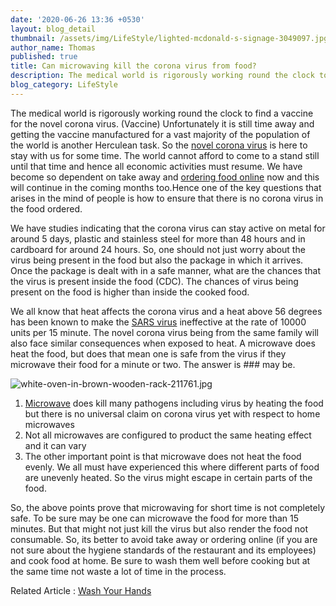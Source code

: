 ```yaml
---
date: '2020-06-26 13:36 +0530'
layout: blog_detail
thumbnail: /assets/img/LifeStyle/lighted-mcdonald-s-signage-3049097.jpg
author_name: Thomas
published: true
title: Can microwaving kill the corona virus from food?
description: The medical world is rigorously working round the clock to find...
blog_category: LifeStyle
---
```


The medical world is rigorously working round the clock to find a vaccine for the novel corona virus. (Vaccine) Unfortunately it is still time away and getting the vaccine manufactured for a vast majority of the population of the world is another Herculean task. So the [novel corona virus](https://www.who.int/emergencies/diseases/novel-coronavirus-2019) is here to stay with us for some time. The world cannot afford to come to a stand still until that time and hence all economic activities must resume. We have become so dependent on take away and [ordering food online](https://www.mckinsey.com/industries/technology-media-and-telecommunications/our-insights/the-changing-market-for-food-delivery#) now and this will continue in the coming months too.Hence one of the key questions that arises in the mind of people is how to ensure that there is no corona virus in the food ordered.

We have studies indicating that the corona virus can stay active on metal for around 5 days, plastic and stainless steel for more than 48 hours and in cardboard for around 24 hours. So, one should not just worry about the virus being present in the food but also the package in which it arrives. Once the package is dealt with in a safe manner, what are the chances that the virus is present inside the food (CDC). The chances of virus being present on the food is higher than inside the cooked food.

We all know that heat affects the corona virus and a heat above 56 degrees has been known to make the [SARS virus](https://www.who.int/csr/sars/survival_2003_05_04/en/) ineffective at the rate of 10000 units per 15 minute. The novel corona virus being from the same family will also face similar consequences when exposed to heat. A microwave does heat the food, but does that mean one is safe from the virus if they microwave their food for a minute or two. The answer is ### may be.

![white-oven-in-brown-wooden-rack-211761.jpg]({{site.baseurl}}/assets/img/LifeStyle/white-oven-in-brown-wooden-rack-211761.jpg)

1)	[Microwave](https://en.wikipedia.org/wiki/Microwave_oven) does kill many pathogens including virus by heating the food but there is no universal claim on corona virus yet with respect to home microwaves
2)	Not all microwaves are configured to product the same heating effect and it can vary
3)	The other important point is that microwave does not heat the food evenly. We all must have experienced this where different parts of food are unevenly heated. So the virus might escape in certain parts of the food.

So, the above points prove that microwaving for short time is not completely safe. To be sure may be one can microwave the food for more than 15 minutes. But that might not just kill the virus but also render the food not consumable. So, its better to avoid take away or ordering online (if you are not sure about the hygiene standards of the restaurant and its employees) and cook food at home. Be sure to wash them well before cooking but at the same time not waste a lot of time in the process.

Related Article : [Wash Your Hands](https://www.toknowisgood.com/2020/06/02/can-the-world-afford-to-keep-washing-hands-to-curb-the-corona-virus-pandemic.html)
